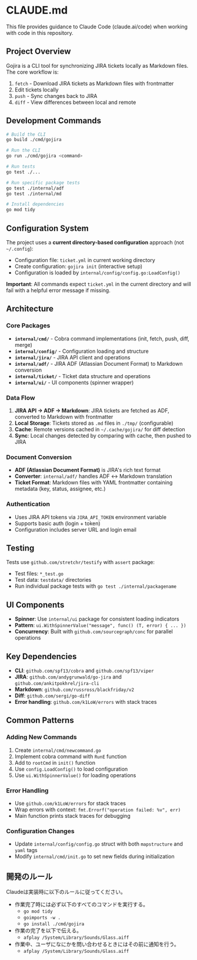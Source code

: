# CLAUDE.md

This file provides guidance to Claude Code (claude.ai/code) when working with code in this repository.

## Project Overview

Gojira is a CLI tool for synchronizing JIRA tickets locally as Markdown files. The core workflow is:
1. `fetch` - Download JIRA tickets as Markdown files with frontmatter
2. Edit tickets locally
3. `push` - Sync changes back to JIRA
4. `diff` - View differences between local and remote

## Development Commands

```bash
# Build the CLI
go build ./cmd/gojira

# Run the CLI
go run ./cmd/gojira <command>

# Run tests
go test ./...

# Run specific package tests
go test ./internal/adf
go test ./internal/md

# Install dependencies
go mod tidy
```

## Configuration System

The project uses a **current directory-based configuration** approach (not `~/.config`):

- Configuration file: `ticket.yml` in current working directory
- Create configuration: `gojira init` (interactive setup)
- Configuration is loaded by `internal/config/config.go:LoadConfig()`

**Important**: All commands expect `ticket.yml` in the current directory and will fail with a helpful error message if missing.

## Architecture

### Core Packages

- **`internal/cmd/`** - Cobra command implementations (init, fetch, push, diff, merge)
- **`internal/config/`** - Configuration loading and structure
- **`internal/jira/`** - JIRA API client and operations
- **`internal/adf/`** - JIRA ADF (Atlassian Document Format) to Markdown conversion
- **`internal/ticket/`** - Ticket data structure and operations
- **`internal/ui/`** - UI components (spinner wrapper)

### Data Flow

1. **JIRA API → ADF → Markdown**: JIRA tickets are fetched as ADF, converted to Markdown with frontmatter
2. **Local Storage**: Tickets stored as `.md` files in `./tmp/` (configurable)
3. **Cache**: Remote versions cached in `~/.cache/gojira/` for diff detection
4. **Sync**: Local changes detected by comparing with cache, then pushed to JIRA

### Document Conversion

- **ADF (Atlassian Document Format)** is JIRA's rich text format
- **Converter**: `internal/adf/` handles ADF ↔ Markdown translation
- **Ticket Format**: Markdown files with YAML frontmatter containing metadata (key, status, assignee, etc.)

### Authentication

- Uses JIRA API tokens via `JIRA_API_TOKEN` environment variable
- Supports basic auth (login + token)
- Configuration includes server URL and login email

## Testing

Tests use `github.com/stretchr/testify` with `assert` package:
- Test files: `*_test.go`
- Test data: `testdata/` directories
- Run individual package tests with `go test ./internal/packagename`

## UI Components

- **Spinner**: Use `internal/ui` package for consistent loading indicators
- **Pattern**: `ui.WithSpinnerValue("message", func() (T, error) { ... })`
- **Concurrency**: Built with `github.com/sourcegraph/conc` for parallel operations

## Key Dependencies

- **CLI**: `github.com/spf13/cobra` and `github.com/spf13/viper`
- **JIRA**: `github.com/andygrunwald/go-jira` and `github.com/ankitpokhrel/jira-cli`
- **Markdown**: `github.com/russross/blackfriday/v2`
- **Diff**: `github.com/sergi/go-diff`
- **Error handling**: `github.com/k1LoW/errors` with stack traces

## Common Patterns

### Adding New Commands
1. Create `internal/cmd/newcommand.go`
2. Implement cobra command with `RunE` function
3. Add to `rootCmd` in `init()` function
4. Use `config.LoadConfig()` to load configuration
5. Use `ui.WithSpinnerValue()` for loading operations

### Error Handling
- Use `github.com/k1LoW/errors` for stack traces
- Wrap errors with context: `fmt.Errorf("operation failed: %v", err)`
- Main function prints stack traces for debugging

### Configuration Changes
- Update `internal/config/config.go` struct with both `mapstructure` and `yaml` tags
- Modify `internal/cmd/init.go` to set new fields during initialization

## 開発のルール

Claudeは実装時に以下のルールに従ってください。
- 作業完了時には必ず以下のすべてのコマンドを実行する。
  - `go mod tidy`
  - `goimports -w .`
  - `go install ./cmd/gojira`
- 作業の完了を以下で伝える。
  - `afplay /System/Library/Sounds/Glass.aiff`
- 作業中、ユーザになにかを問い合わせるときにはその前に通知を行う。
  - `afplay /System/Library/Sounds/Glass.aiff`
